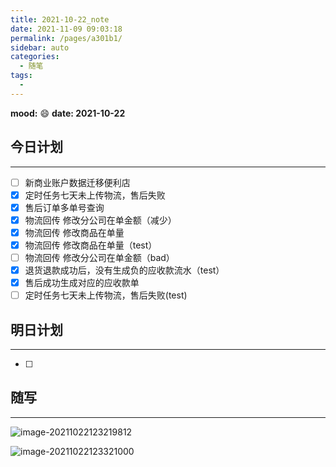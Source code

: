 ```yaml
---
title: 2021-10-22_note
date: 2021-11-09 09:03:18
permalink: /pages/a301b1/
sidebar: auto
categories:
  - 随笔
tags:
  - 
---
```

**mood:** :smile:  									**date: 2021-10-22**  
## 今日计划  
------
- [ ]  新商业账户数据迁移便利店
- [x]  定时任务七天未上传物流，售后失败
- [x]  售后订单多单号查询
- [x]  物流回传 修改分公司在单金额（减少）
- [x]  物流回传 修改商品在单量
- [x]  物流回传 修改商品在单量（test）
- [ ]  物流回传 修改分公司在单金额（bad）
- [x]  退货退款成功后，没有生成负的应收款流水（test）
- [x]  售后成功生成对应的应收款单
- [ ]  定时任务七天未上传物流，售后失败(test)
## 明日计划  
------
- [ ]  
## 随写 
------

![image-20211022123219812](https://gitee.com/zxqzhuzhu/imgs/raw/master/picGo/image-20211022123219812.png)

![image-20211022123321000](https://gitee.com/zxqzhuzhu/imgs/raw/master/picGo/image-20211022123321000.png)
